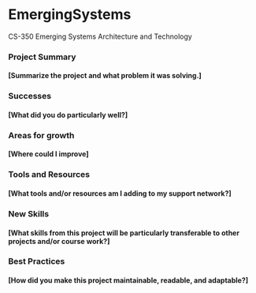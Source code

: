 # EmergingSystems
CS-350 Emerging Systems Architecture and Technology
  
  
### Project Summary 
#### [Summarize the project and what problem it was solving.]
### Successes 
#### [What did you do particularly well?]
### Areas for growth
#### [Where could I improve]
### Tools and Resources
#### [What tools and/or resources am I adding to my support network?]
### New Skills
#### [What skills from this project will be particularly transferable to other projects and/or course work?]
### Best Practices
#### [How did you make this project maintainable, readable, and adaptable?]

